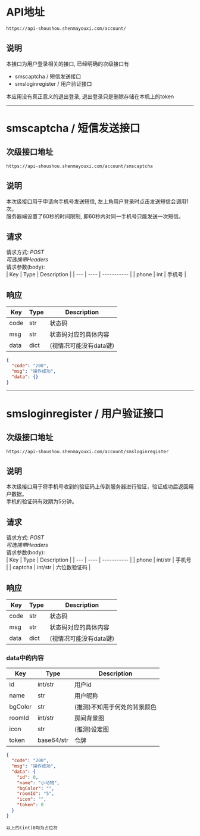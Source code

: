 # API地址

    https://api-shoushou.shenmayouxi.com/account/  

## 说明
本接口为用户登录相关的接口, 已经明确的次级接口有
- smscaptcha / 短信发送接口
- smsloginregister / 用户验证接口

本应用没有真正意义的退出登录, 退出登录只是删除存储在本机上的token  

-----

# smscaptcha / 短信发送接口

## 次级接口地址

    https://api-shoushou.shenmayouxi.com/account/smscaptcha

## 说明
本次级接口用于申请向手机号发送短信, 左上角用户登录时点击发送短信会调用1次。  
服务器端设置了60秒的时间限制, 即60秒内对同一手机号只能发送一次短信。  

## 请求
请求方式: *POST*  
*可选携带Headers*  
请求参数(body):  
| Key | Type | Description |
| --- | ---- | ----------- |
| phone | int | 手机号 |

## 响应
| Key | Type | Description |
| --- | ---- | ----------- |
| code | str | 状态码 |
| msg | str | 状态码对应的具体内容 |
| data | dict | (视情况可能没有data键) |

```json
{
  "code": "200",
  "msg": "操作成功",
  "data": {}
}
```

-----

# smsloginregister / 用户验证接口

## 次级接口地址

    https://api-shoushou.shenmayouxi.com/account/smsloginregister

## 说明
本次级接口用于将手机号收到的验证码上传到服务器进行验证，验证成功后返回用户数据。  
手机的验证码有效期为5分钟。  

## 请求
请求方式: *POST*  
*可选携带Headers*  
请求参数(body):  
| Key | Type | Description |
| --- | ---- | ----------- |
| phone | int/str | 手机号 |
| captcha | int/str | 六位数验证码 |

## 响应
| Key | Type | Description |
| --- | ---- | ----------- |
| code | str | 状态码 |
| msg | str | 状态码对应的具体内容 |
| data | dict | (视情况可能没有data键) |

### data中的内容

| Key | Type | Description |
| --- | ---- | ----------- |
| id | int/str | 用户id |
| name | str | 用户昵称 |
| bgColor | str | (推测)不知用于何处的背景颜色 |
| roomId | int/str | 房间背景图 |
| icon | str | (推测)设定图 |
| token | base64/str | 令牌 |

```json
{
  "code": "200",
  "msg": "操作成功",
  "data": {
    "id": 0,
    "name": "小动物",
    "bgColor": "",
    "roomId": "5",
    "icon": "",
    "token": 0
  }
}
```

    以上的(int)0均为占位符